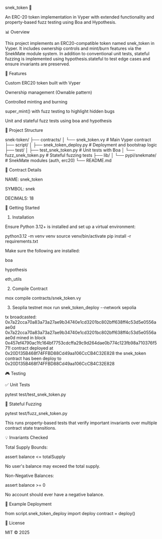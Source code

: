 snek_token 🐍

An ERC-20 token implementation in Vyper with extended functionality and property-based fuzz testing using Boa and Hypothesis.

📊 Overview

This project implements an ERC20-compatible token named snek_token in Vyper. It includes ownership controls and mint/burn features via the SnekMate module system. In addition to conventional unit tests, stateful fuzzing is implemented using hypothesis.stateful to test edge cases and ensure invariants are preserved.

🚀 Features

Custom ERC20 token built with Vyper

Ownership management (Ownable pattern)

Controlled minting and burning

super_mint() with fuzz testing to highlight hidden bugs

Unit and stateful fuzz tests using boa and hypothesis

🚧 Project Structure

snek-token/
├── contracts/
│   └── snek_token.vy         # Main Vyper contract
├── script/
│   ├── snek_token_deploy.py   # Deployment and bootstrap logic
├── test/
│   ├── test_snek_token.py      # Unit tests with Boa
│   └── fuzz_snek_token.py      # Stateful fuzzing tests
├── lib/
│   └── pypi/snekmate/         # SnekMate modules (auth, erc20)
└── README.md

📝 Contract Details

NAME: snek_token

SYMBOL: snek

DECIMALS: 18



🚄 Getting Started

1. Installation

Ensure Python 3.12+ is installed and set up a virtual environment:

python3.12 -m venv venv
source venv/bin/activate
pip install -r requirements.txt

Make sure the following are installed:

boa

hypothesis

eth_utils

2. Compile Contract 

mox compile contracts/snek_token.vy

3. Seoplia testnet
mox run snek_token_deploy --network sepolia

tx broadcasted: 0x7a22cca70a83a73a27ae9b34740e1cd3201bc802bff638ff4c53d5e0556aae0d
0x7a22cca70a83a73a27ae9b34740e1cd3201bc802bff638ff4c53d5e0556aae0d mined in block 0x457ef4790ac1fc164bf7753cdcffa29c9d264dae0b774c123fb98a710376f571!
contract deployed at 0x20D135B468f74FFBD88Cd49aa106CcCB4C32E828
the snek_token contract has been deploy to 0x20D135B468f74FFBD88Cd49aa106CcCB4C32E828

🎮 Testing

✅ Unit Tests

pytest test/test_snek_token.py

🧪 Stateful Fuzzing

pytest test/fuzz_snek_token.py

This runs property-based tests that verify important invariants over multiple contract state transitions.

💡 Invariants Checked

Total Supply Bounds:

assert balance <= totalSupply

No user's balance may exceed the total supply.

Non-Negative Balances:

assert balance >= 0

No account should ever have a negative balance.

🤖 Example Deployment

from script.snek_token_deploy import deploy
contract = deploy()

📄 License

MIT © 2025 

